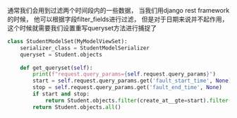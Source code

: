 通常我们会用到过滤两个时间段内的一些数据， 当我们用django rest framework的时候， 他可以根据字段filter_fields进行过滤， 但是对于日期来说并不起作用， 这个时候就需要我们设置重写queryset方法进行捕捉了

```python
class StudentModelSet(MyModelViewSet):
    serializer_class = StudentModelSerializer
    queryset = Student.objects
    
    def get_queryset(self):
        print(f"request.query_params={self.request.query_params}")
        start = self.request.query_params.get('fault_start_time', None)
        stop = self.request.query_params.get('fault_end_time', None)
        if start and stop:
            return Student.objects.filter(create_at__gte=start).filter(create_at__lte=stop)
        return Student.objects.all()
```

